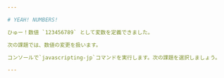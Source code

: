 ```yaml
---

# YEAH! NUMBERS!

ひゅー！数値 `123456789` として変数を定義できました。

次の課題では、数値の変更を扱います。

コンソールで`javascripting-jp`コマンドを実行します。次の課題を選択しましょう。

---
```

